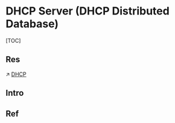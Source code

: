 # DHCP Server (DHCP Distributed Database)

[TOC]



## Res
↗ [DHCP](../../../🏎️%20Computer%20Networking/📌%20Computer%20Networking%20Basics/0x01%20Application%20Layer/🚔%20Network%20Managements%20&%20Standards/DHCP.md)



## Intro


## Ref

